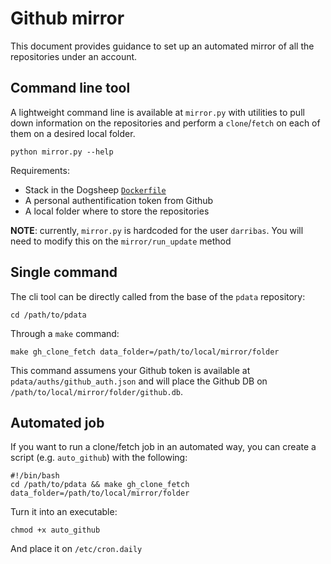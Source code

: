 # Github mirror

This document provides guidance to set up an automated mirror of all the repositories under an account.

## Command line tool

A lightweight command line is available at `mirror.py` with utilities to pull down information on the repositories and perform a `clone`/`fetch` on each of them on a desired local folder.

```shell
python mirror.py --help
```

Requirements:

- Stack in the Dogsheep [`Dockerfile`](../Dockerfile)
- A personal authentification token from Github
- A local folder where to store the repositories

**NOTE**: currently, `mirror.py` is hardcoded for the user `darribas`. You will need to modify this on the `mirror/run_update` method

## Single command

The cli tool can be directly called from the base of the `pdata` repository:

```shell
cd /path/to/pdata
```

Through a `make` command:

```shell
make gh_clone_fetch data_folder=/path/to/local/mirror/folder
```

This command assumens your Github token is available at `pdata/auths/github_auth.json` and will place the Github DB on `/path/to/local/mirror/folder/github.db`.

## Automated job

If you want to run a clone/fetch job in an automated way, you can create a script (e.g. `auto_github`) with the following:

```
#!/bin/bash
cd /path/to/pdata && make gh_clone_fetch data_folder=/path/to/local/mirror/folder
```

Turn it into an executable:

```
chmod +x auto_github
```

And place it on `/etc/cron.daily`